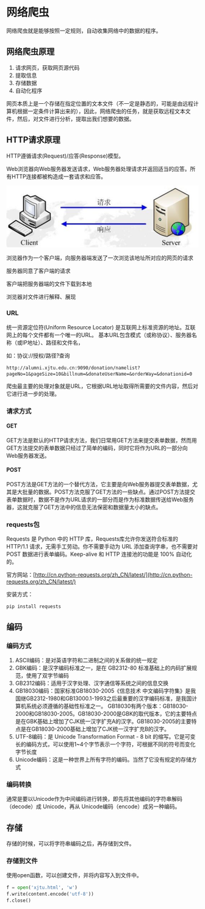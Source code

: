 # 网络爬虫

网络爬虫就是能够按照一定规则，自动收集网络中的数据的程序。

## 网络爬虫原理

1. 请求网页，获取网页源代码
2. 提取信息
3. 存储数据
4. 自动化程序

网页本质上是一个存储在指定位置的文本文件（不一定是静态的，可能是由远程计算机根据一定条件计算出来的），因此，网络爬虫的任务，就是获取远程文本文件，然后，对文件进行分析，提取出我们想要的数据。

## HTTP请求原理

HTTP遵循请求(Request)/应答(Response)模型。

Web浏览器向Web服务器发送请求，Web服务器处理请求并返回适当的应答。所有HTTP连接都被构造成一套请求和应答。

![PNG](\images\http.png)

浏览器作为一个客户端，向服务器端发送了一次浏览该地址所对应的网页的请求

服务器同意了客户端的请求

客户端把服务器端的文件下载到本地

浏览器对文件进行解释、展现

### URL

统一资源定位符(Uniform Resource Locator) 是互联网上标准资源的地址。互联网上的每个文件都有一个唯一的URL。
基本URL包含模式（或称协议）、服务器名称（或IP地址）、路径和文件名，

如：协议://授权/路径?查询
```
http://alumni.xjtu.edu.cn:9090/donation/namelist?pageNo=1&pageSize=10&billnum=&donateUserName=&orderWay=&donationid=0
```

爬虫最主要的处理对象就是URL，它根据URL地址取得所需要的文件内容，然后对它进行进一步的处理。

### 请求方式

#### GET

GET方法是默认的HTTP请求方法，我们日常用GET方法来提交表单数据，然而用GET方法提交的表单数据只经过了简单的编码，同时它将作为URL的一部分向Web服务器发送。

#### POST

POST方法是GET方法的一个替代方法，它主要是向Web服务器提交表单数据，尤其是大批量的数据。POST方法克服了GET方法的一些缺点。通过POST方法提交表单数据时，数据不是作为URL请求的一部分而是作为标准数据传送给Web服务器，这就克服了GET方法中的信息无法保密和数据量太小的缺点。

### requests包

Requests 是 Python 中的 HTTP 库，Requests库允许你发送符合标准的 HTTP/1.1 请求，无需手工劳动。你不需要手动为 URL 添加查询字串，也不需要对 POST 数据进行表单编码。Keep-alive 和 HTTP 连接池的功能是 100% 自动化的。

官方网站：[http://cn.python-requests.org/zh_CN/latest/](http://cn.python-requests.org/zh_CN/latest/)

安装方式：

```shell
pip install requests
```

## 编码

### 编码方式

1. ASCII编码：是对英语字符和二进制之间的关系做的统一规定
1. GBK编码：是汉字编码标准之一，是在 GB2312-80 标准基础上的内码扩展规范，使用了双字节编码
1. GB2312编码：适用于汉字处理、汉字通信等系统之间的信息交换
1. GB18030编码：国家标准GB18030-2005《信息技术 中文编码字符集》是我国继GB2312-1980和GB13000.1-1993之后最重要的汉字编码标准，是我国计算机系统必须遵循的基础性标准之一。 GB18030有两个版本：GB18030-2000和GB18030-2005。GB18030-2000是GBK的取代版本，它的主要特点是在GBK基础上增加了CJK统一汉字扩充A的汉字。GB18030-2005的主要特点是在GB18030-2000基础上增加了CJK统一汉字扩充B的汉字。
1. UTF-8编码：是 Unicode Transformation Format - 8 bit 的缩写。它是可变长的编码方式，可以使用1~4个字节表示一个字符，可根据不同的符号而变化字节长度
1. Unicode编码：这是一种世界上所有字符的编码。当然了它没有规定的存储方式

### 编码转换

通常是要以Unicode作为中间编码进行转换，即先将其他编码的字符串解码（decode）成 Unicode，再从 Unicode编码（encode）成另一种编码。

## 存储

存储的时候，可以将字符串编码之后，再存储到文件。

### 存储到文件

使用open函数，可以创建文件，并将内容写入到文件中。

``` python
f = open('xjtu.html', 'w')
f.write(content.encode('utf-8'))
f.close()
```
